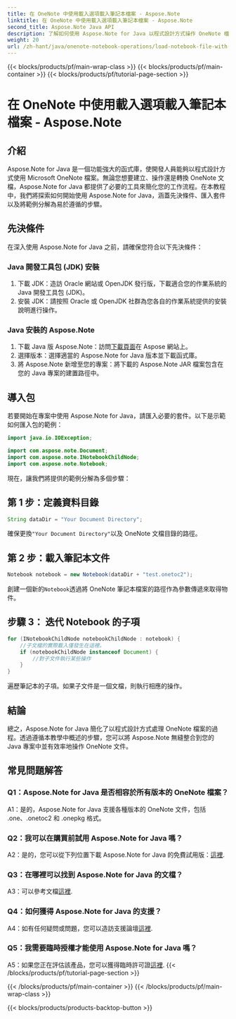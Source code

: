```yaml
---
title: 在 OneNote 中使用載入選項載入筆記本檔案 - Aspose.Note
linktitle: 在 OneNote 中使用載入選項載入筆記本檔案 - Aspose.Note
second_title: Aspose.Note Java API
description: 了解如何使用 Aspose.Note for Java 以程式設計方式操作 OneNote 檔案。立即開始學習我們的綜合教程。
weight: 20
url: /zh-hant/java/onenote-notebook-operations/load-notebook-file-with-load-options/
---
```


{{< blocks/products/pf/main-wrap-class >}}
{{< blocks/products/pf/main-container >}}
{{< blocks/products/pf/tutorial-page-section >}}

# 在 OneNote 中使用載入選項載入筆記本檔案 - Aspose.Note

## 介紹

Aspose.Note for Java 是一個功能強大的函式庫，使開發人員能夠以程式設計方式使用 Microsoft OneNote 檔案。無論您想要建立、操作還是轉換 OneNote 文檔，Aspose.Note for Java 都提供了必要的工具來簡化您的工作流程。在本教程中，我們將探索如何開始使用 Aspose.Note for Java，涵蓋先決條件、匯入套件以及將範例分解為易於遵循的步驟。

## 先決條件

在深入使用 Aspose.Note for Java 之前，請確保您符合以下先決條件：

### Java 開發工具包 (JDK) 安裝

1. 下載 JDK：造訪 Oracle 網站或 OpenJDK 發行版，下載適合您的作業系統的 Java 開發工具包 (JDK)。
2. 安裝 JDK：請按照 Oracle 或 OpenJDK 社群為您各自的作業系統提供的安裝說明進行操作。

### Java 安裝的 Aspose.Note

1. 下載 Java 版 Aspose.Note：訪問[下載頁面](https://releases.aspose.com/note/java/)在 Aspose 網站上。
2. 選擇版本：選擇適當的 Aspose.Note for Java 版本並下載函式庫。
3. 將 Aspose.Note 新增至您的專案：將下載的 Aspose.Note JAR 檔案包含在您的 Java 專案的建置路徑中。

## 導入包

若要開始在專案中使用 Aspose.Note for Java，請匯入必要的套件。以下是示範如何匯入包的範例：

```java
import java.io.IOException;

import com.aspose.note.Document;
import com.aspose.note.INotebookChildNode;
import com.aspose.note.Notebook;
```

現在，讓我們將提供的範例分解為多個步驟：

## 第 1 步：定義資料目錄

```java
String dataDir = "Your Document Directory";
```

確保更換`"Your Document Directory"`以及 OneNote 文檔目錄的路徑。

## 第 2 步：載入筆記本文件

```java
Notebook notebook = new Notebook(dataDir + "test.onetoc2");
```

創建一個新的`Notebook`透過將 OneNote 筆記本檔案的路徑作為參數傳遞來取得物件。

## 步驟 3： 迭代 Notebook 的子項

```java
for (INotebookChildNode notebookChildNode : notebook) {
    //子文檔的實際載入僅發生在這裡。
    if (notebookChildNode instanceof Document) {
        //對子文件執行某些操作
    }
}
```

遍歷筆記本的子項。如果子文件是一個文檔，則執行相應的操作。

## 結論

總之，Aspose.Note for Java 簡化了以程式設計方式處理 OneNote 檔案的過程。透過遵循本教學中概述的步驟，您可以將 Aspose.Note 無縫整合到您的 Java 專案中並有效率地操作 OneNote 文件。

## 常見問題解答

### Q1：Aspose.Note for Java 是否相容於所有版本的 OneNote 檔案？

A1：是的，Aspose.Note for Java 支援各種版本的 OneNote 文件，包括 .one、.onetoc2 和 .onepkg 格式。

### Q2：我可以在購買前試用 Aspose.Note for Java 嗎？

 A2：是的，您可以從下列位置下載 Aspose.Note for Java 的免費試用版：[這裡](https://releases.aspose.com/).

### Q3：在哪裡可以找到 Aspose.Note for Java 的文檔？

 A3：可以參考文檔[這裡](https://reference.aspose.com/note/java/).

### Q4：如何獲得 Aspose.Note for Java 的支援？

A4：如有任何疑問或問題，您可以造訪支援論壇[這裡](https://forum.aspose.com/c/note/28).

### Q5：我需要臨時授權才能使用 Aspose.Note for Java 嗎？

 A5：如果您正在評估該產品，您可以獲得臨時許可證[這裡](https://purchase.aspose.com/temporary-license/).
{{< /blocks/products/pf/tutorial-page-section >}}

{{< /blocks/products/pf/main-container >}}
{{< /blocks/products/pf/main-wrap-class >}}

{{< blocks/products/products-backtop-button >}}

